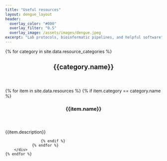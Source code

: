 ```yaml
---
title: "Useful resources"
layout: dengue_layout
header:
  overlay_color: "#000"
  overlay_filter: "0.5"
  overlay_image: /assets/images/dengue.jpeg
excerpt: "Lab protocols, bioinformatic pipelines, and helpful software"
---
```


<div>
    {% for category in site.data.resource_categories %}
        <header><h2> {{category.name}} </h2></header>
        <div>
                {% for item in site.data.resources %}
                    {% if item.category == category.name %}
                    <header><h3> {{item.name}} </h3></header>
                    <p>{{item.description}} </p>
                        <!-- <figure class="effect-duke">
                            <img src="/assets/images/{{item.picture}}"/>
                            <figcaption>
                                <p>
                                    {{item.name}}<br>
                                    <span class="duke-description">{{item.description}}</span>
                                </p>
                                <a class="btn" href="{{item.link}}" style="color: white !important">Go to website</a>
                            </figcaption>			
                        </figure> -->

                    {% endif %}	
                {% endfor %}
        </div>
    {% endfor %}
</div> 